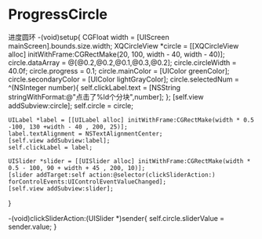 
# ProgressCircle
进度圆环
-(void)setup{
    CGFloat width = [UIScreen mainScreen].bounds.size.width;
    XQCircleView *circle = [[XQCircleView alloc] initWithFrame:CGRectMake(20, 100, width - 40, width - 40)];
    circle.dataArray = @[@0.2,@0.2,@0.1,@0.3,@0.2];
    circle.circleWidth = 40.0f;
    circle.progress = 0.1;
    circle.mainColor = [UIColor greenColor];
    circle.secondaryColor = [UIColor lightGrayColor];
    circle.selectedNum = ^(NSInteger number){
        self.clickLabel.text = [NSString stringWithFormat:@"点击了%ld个分块",number];
    };
    [self.view addSubview:circle];
     self.circle = circle;

    UILabel *label = [[UILabel alloc] initWithFrame:CGRectMake(width * 0.5 -100, 130 +width - 40 , 200, 25)];
    label.textAlignment = NSTextAlignmentCenter;
    [self.view addSubview:label];
    self.clickLabel = label;
    
    UISlider *slider = [[UISlider alloc] initWithFrame:CGRectMake(width * 0.5 - 100, 90 + width + 45 , 200, 10)];
    [slider addTarget:self action:@selector(clickSliderAction:) forControlEvents:UIControlEventValueChanged];
    [self.view addSubview:slider];

}

-(void)clickSliderAction:(UISlider *)sender{
    self.circle.sliderValue = sender.value;
}
